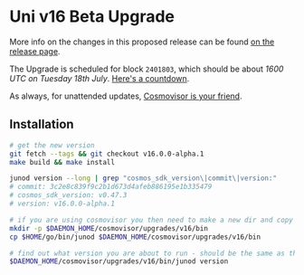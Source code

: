 # Uni v16 Beta Upgrade

More info on the changes in this proposed release can be found [on the release page](https://github.com/CosmosContracts/juno/releases/tag/v16.0.0-alpha.1).

The Upgrade is scheduled for block `2401803`, which should be about _1600 UTC on Tuesday 18th July_. [Here's a countdown](https://testnet.mintscan.io/juno-testnet/blocks/2401803).

As always, for unattended updates, [Cosmovisor is your friend](https://docs.junochain.com/validators/setting-up-cosmovisor).

## Installation

```bash
# get the new version
git fetch --tags && git checkout v16.0.0-alpha.1
make build && make install

junod version --long | grep "cosmos_sdk_version\|commit\|version:"
# commit: 3c2e8c839f9c2b1d673d4afeb886195e1b335479
# cosmos_sdk_version: v0.47.3
# version: v16.0.0-alpha.1

# if you are using cosmovisor you then need to make a new dir and copy this new binary
mkdir -p $DAEMON_HOME/cosmovisor/upgrades/v16/bin
cp $HOME/go/bin/junod $DAEMON_HOME/cosmovisor/upgrades/v16/bin

# find out what version you are about to run - should be the same as the tag
$DAEMON_HOME/cosmovisor/upgrades/v16/bin/junod version
```
